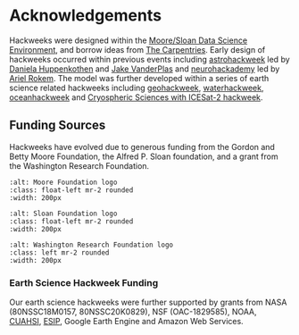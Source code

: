 # Acknowledgements

Hackweeks were designed within the [Moore/Sloan Data Science Environment](http://msdse.org/), and borrow ideas from [The Carpentries](https://carpentries.org/). Early design of hackweeks occurred within previous events including [astrohackweek](http://astrohackweek.org) led by [Daniela Huppenkothen](https://huppenkothen.org/) and [Jake VanderPlas](http://vanderplas.com/) and [neurohackademy](https://neurohackademy.org) led by [Ariel Rokem](https://arokem.org/). The model was further developed within a series of earth science related hackweeks including [geohackweek](https://geohackweek.github.io), [waterhackweek](https://waterhackweek.github.io), [oceanhackweek](https://oceanhackweek.github.io) and [Cryospheric Sciences with ICESat-2 hackweek](https://icesat-2hackweek.github.io). 

## Funding Sources

Hackweeks have evolved due to generous funding from the Gordon and Betty Moore Foundation, the Alfred P. Sloan foundation, and a grant from the Washington Research Foundation.

```{image} https://upload.wikimedia.org/wikipedia/commons/thumb/a/a2/Moore_Foundation_Logo.jpg/1200px-Moore_Foundation_Logo.jpg
:alt: Moore Foundation logo
:class: float-left mr-2 rounded
:width: 200px
```

```{image} https://sloan.org/storage/app/media/uploaded-files/Logo-2B-SMALL-Gold-Blue.png
:alt: Sloan Foundation logo
:class: float-left mr-2 rounded
:width: 200px
```

```{image} https://hydrogen.wsu.edu/wp-content/uploads/sites/44/2015/06/WAResFound.png
:alt: Washington Research Foundation logo
:class: left mr-2 rounded
:width: 200px
```

### Earth Science Hackweek Funding

Our earth science hackweeks were further supported by grants from NASA (80NSSC18M0157, 80NSSC20K0829), NSF (OAC-1829585), NOAA, [CUAHSI](https://www.cuahsi.org/), [ESIP](https://www.esipfed.org/), Google Earth Engine and Amazon Web Services.